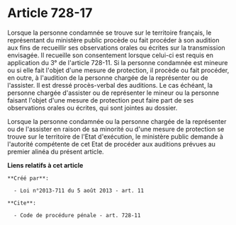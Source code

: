 # Article 728-17

Lorsque la personne condamnée se trouve sur le territoire français, le représentant du ministère public procède ou fait
procéder à son audition aux fins de recueillir ses observations orales ou écrites sur la transmission envisagée. Il recueille
son consentement lorsque celui-ci est requis en application du 3° de l'article 728-11. Si la personne condamnée est mineure
ou si elle fait l'objet d'une mesure de protection, il procède ou fait procéder, en outre, à l'audition de la personne
chargée de la représenter ou de l'assister. Il est dressé procès-verbal des auditions. Le cas échéant, la personne chargée
d'assister ou de représenter le mineur ou la personne faisant l'objet d'une mesure de protection peut faire part de ses
observations orales ou écrites, qui sont jointes au dossier. 

Lorsque la personne condamnée ou la personne chargée de la représenter ou de l'assister en raison de sa minorité ou d'une
mesure de protection se trouve sur le territoire de l'Etat d'exécution, le ministère public demande à l'autorité compétente
de cet Etat de procéder aux auditions prévues au premier alinéa du présent article.

**Liens relatifs à cet article**

	**Créé par**:

	  - Loi n°2013-711 du 5 août 2013 - art. 11

	**Cite**:

	  - Code de procédure pénale - art. 728-11
